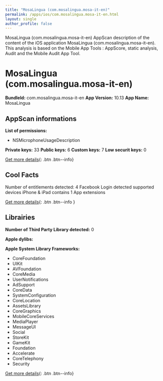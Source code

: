 ```yaml
---
title: "MosaLingua (com.mosalingua.mosa-it-en)"
permalink: /apps/ios/com.mosalingua.mosa-it-en.html
layout: single
author_profile: false
---
```

MosaLingua (com.mosalingua.mosa-it-en) AppScan description of the content of the iOS application MosaLingua (com.mosalingua.mosa-it-en). This analysis is based on the Mobile App Tools : AppScore, static analysis, Audit and the Mobile Audit App Tool.

# MosaLingua (com.mosalingua.mosa-it-en)

**BundleId:** com.mosalingua.mosa-it-en
**App Version:** 10.13
**App Name:** MosaLingua


## AppScan informations 

**List of permissions:** 
- NSMicrophoneUsageDescription
  
  
**Private keys:** 33
**Public keys:** 6
**Custom keys:** 7
**Low securit keys:** 0
  
[Get more details](/pricing.html){: .btn .btn--info}

## Cool Facts

Number of entitlements detected: 4
Facebook Login detected
supported devices iPhone & iPad
contains 1 App extensions
  
[Get more details](/pricing.html){: .btn .btn--info }

## Librairies 
**Number of Third Party Library detected:** 0


**Apple dylibs:**


**Apple System Library Frameworks:**
- CoreFoundation
- UIKit
- AVFoundation
- CoreMedia
- UserNotifications
- AdSupport
- CoreData
- SystemConfiguration
- CoreLocation
- AssetsLibrary
- CoreGraphics
- MobileCoreServices
- MediaPlayer
- MessageUI
- Social
- StoreKit
- GameKit
- Foundation
- Accelerate
- CoreTelephony
- Security


  
[Get more details](/pricing.html){: .btn .btn--info}

